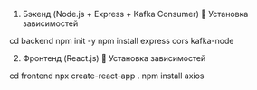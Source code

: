 1. Бэкенд (Node.js + Express + Kafka Consumer)
📌 Установка зависимостей

cd backend
npm init -y
npm install express cors kafka-node

2. Фронтенд (React.js)
📌 Установка зависимостей

cd frontend
npx create-react-app .
npm install axios


